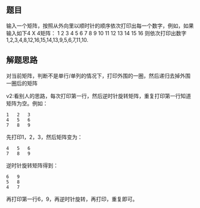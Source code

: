 ## 题目
输入一个矩阵，按照从外向里以顺时针的顺序依次打印出每一个数字，例如，如果输入如下4 X 4矩阵： 1 2 3 4 5 6 7 8 9 10 11 12 13 14 15 16 则依次打印出数字1,2,3,4,8,12,16,15,14,13,9,5,6,7,11,10.
## 解题思路
对当前矩阵，判断不是单行/单列的情况下，打印外围的一圈，然后递归去掉外围一圈后的矩阵

v2:看别人的思路，每次打印第一行，然后逆时针旋转矩阵，重复打印第一行知道矩阵为空。例如：

    1   2   3
    4   5   6
    7   8   9

先打印1，2，3，然后矩阵变为：

    4   5   6
    7   8   9

逆时针旋转矩阵得到：

    6   9
    5   8
    4   7
再打印第一行6，9，再逆时针旋转，再打印，重复即可。